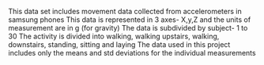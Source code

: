This data set includes movement data collected from accelerometers in samsung phones
This data is represented in 3 axes- X,y,Z and the units of measurement are in g (for gravity)
The data is subdivided by subject- 1 to 30
The activity is divided into walking, walking upstairs, walking, downstairs, standing, sitting and laying
The data used in this project includes only the means and std deviations for the individual measurements
